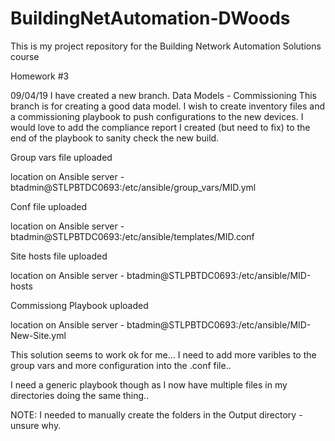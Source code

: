 # BuildingNetAutomation-DWoods

This is my project repository for the Building Network Automation Solutions course

Homework #3

09/04/19
I have created a new branch. Data Models - Commissioning
This branch is for creating a good data model. I wish to create inventory files and a commissioning playbook to push configurations to the new devices. I would love to add the compliance report I created (but need to fix) to the end of the playbook to sanity check the new build.

Group vars file uploaded

  location on Ansible server - btadmin@STLPBTDC0693:/etc/ansible/group_vars/MID.yml

Conf file uploaded

location on Ansible server - btadmin@STLPBTDC0693:/etc/ansible/templates/MID.conf

Site hosts file uploaded

location on Ansible server - btadmin@STLPBTDC0693:/etc/ansible/MID-hosts

Commissiong Playbook uploaded

location on Ansible server - btadmin@STLPBTDC0693:/etc/ansible/MID-New-Site.yml

This solution seems to work ok for me... I need to add more varibles to the group vars and more configuration into the .conf file..

I need a generic playbook though as I now have multiple files in my directories doing the same thing..

NOTE: I needed to manually create the folders in the Output directory - unsure why.
